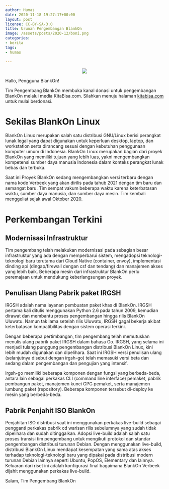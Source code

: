 ```yaml
---
author: Humas
date: 2020-11-18 19:27:17+00:00
layout: post
license: CC-BY-SA-3.0
title: Urunan Pengembangan BlankOn
image: /assets/posts/2020-12/boni.png
categories:
- berita
tags:
- humas

---
```

<p align="center">   <img src="/assets/posts/2020-12/boni.png"> </p>
Hallo, Pengguna BlankOn!

Tim Pengembang BlankOn membuka kanal donasi untuk pengembangan BlankOn melalui media KitaBisa.com. Silahkan menuju halaman [kitabisa.com](https://kitabisa.com/campaign/urunanpengembanganblankon) untuk mulai berdonasi.

# Sekilas BlankOn Linux

BlankOn Linux merupakan salah satu distribusi GNU/Linux berisi perangkat lunak legal yang dapat digunakan untuk keperluan desktop, laptop, dan workstation serta dirancang sesuai dengan kebutuhan penggunaan komputer umum di Indonesia. BlankOn Linux merupakan bagian dari proyek BlankOn yang memiliki tujuan yang lebih luas, yakni mengembangkan kompetensi sumber daya manusia  Indonesia dalam konteks perangkat lunak bebas dan terbuka.

Saat ini Proyek BlankOn sedang  mengembangkan versi terbaru dengan nama kode Verbeek yang akan dirilis pada tahub 2021 dengan tim baru dan semangat baru. Tim sempat vakum beberapa waktu karena keterbatasan waktu, sumber daya manusia, dan sumber daya mesin. Tim kembali menggeliat sejak awal Oktober 2020.

# Perkembangan Terkini
## Modernisasi Infrastruktur

Tim pengembang telah melakukan modernisasi pada sebagian besar infrastruktur yang ada dengan memperbarui sistem, mengadopsi teknologi-teknologi baru terutama dari Cloud Native (container, envoy), implementasi dinding api (dingap/firewall dengan csf dan tendang) dan manajemen akses yang lebih baik. Beberapa mesin dari infrastruktur BlankOn perlu peremajaan untuk mendukung keberlangsungan proyek.

## Penulisan Ulang Pabrik paket IRGSH
IRGSH adalah nama layanan pembuatan paket khas di BlankOn. IRGSH pertama kali ditulis menggunakan Python 2.6 pada tahun 2009, kemudian dirawat dan membantu proses pengembangan hingga rilis BlankOn Uluwatu. Namun tak lama setelah rilis Uluwatu, IRGSH gagal bekerja akibat keterbatasan kompatibilitas dengan sistem operasi terkini.

Dengan beberapa pertimbangan, tim pengembang telah memutuskan menulis ulang pabrik paket IRGSH dalam bahasa Go. IRGSH, yang selama ini menjadi tulang punggung pengembangan distribusi BlankOn Linux, kini lebih mudah digunakan dan dipelihara. Saat ini IRGSH versi penulisan ulang (selanjutnya disebut dengan irgsh-go) telah memasuki versi beta dan sedang dalam pengembangan dan pengujian yang intensif.

Irgsh-go memiliki beberapa komponen dengan fungsi yang berbeda-beda, antara lain sebagai perkakas CLI (command line interface) pemaket, pabrik pembangun paket, manajemen kunci GPG pemaket, serta manajemen lumbung paket (repository). Beberapa komponen tersebut di-deploy ke mesin yang berbeda-beda.

## Pabrik Penjahit ISO BlankOn
Penjahitan ISO distribusi saat ini menggunakan perkakas live-build sebagai pengganti perkakas pabrik cd warisan rilis sebelumnya yang sudah tidak dipelihara dan sudah ditinggalkan. Adopsi live-build adalah salah satu proses transisi tim pengembang untuk mengikuti protokol dan standar pengembangan distribusi turunan Debian. Dengan menggunakan live-build, distribusi BlankOn Linux mendapat kesempatan yang sama atas akses terhadap teknologi-teknologi baru yang dipakai pada distribusi modern turunan Debian lainnya seperti Ubuntu, PopOS, Elementary dan lainnya. Keluaran dari riset ini adalah konfigurasi final bagaimana BlankOn Verbeek dijahit menggunakan perkakas live-build.

Salam,
Tim Pengembang BlankOn

